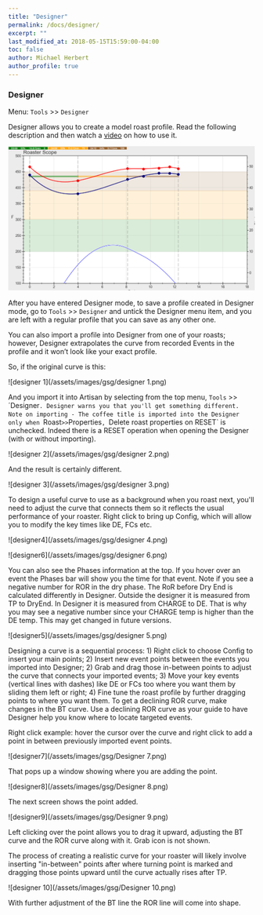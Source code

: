 ```yaml
---
title: "Designer"
permalink: /docs/designer/
excerpt: ""
last_modified_at: 2018-05-15T15:59:00-04:00
toc: false
author: Michael Herbert
author_profile: true
---
```


### Designer

Menu: `Tools` >> `Designer`

Designer allows you to create a model roast profile.  Read the following description and then watch a [video](https://artisan-roasterscope.blogspot.com/2019/05/using-artisan-designer.html) on how to use it.  

![designer](/assets/images/gsg/Designer.png)

After you have entered Designer mode, to save a profile created in Designer mode, go to `Tools` >> `Designer` and untick the Designer menu item, and you are left with a regular profile that you can save as any other one.

You can also import a profile into Designer from one of your roasts; however, Designer extrapolates the curve from recorded Events in the profile and it won’t look like your exact profile.  

So, if the original curve is this:

![designer 1](/assets/images/gsg/designer 1.png)

And you import it into Artisan by selecting from the top menu, `Tools` >> ´Designer`. Designer warns you that you'll get something different.  Note on importing - The coffee title is imported into the Designer only when `Roast` >> `Properties`, `Delete roast properties on RESET` is unchecked.  Indeed there is a RESET operation when opening the Designer (with or without importing).

![designer 2](/assets/images/gsg/designer 2.png)

And the result is certainly different.

![designer 3](/assets/images/gsg/designer 3.png)

To design a useful curve to use as a background when you roast next, you'll need to adjust the curve that connects them so it reflects the usual performance of your roaster. Right click to bring up Config, which will allow you to modify the key times like DE, FCs etc.   

![designer4](/assets/images/gsg/designer 4.png)

![designer6](/assets/images/gsg/designer 6.png)

You can also see the Phases information at the top.  If you hover over an event the Phases bar will show you the time for that event.  Note if you see a negative number for ROR in the dry phase.  The RoR before Dry End is calculated differently in Designer.  Outside the designer it is measured from TP to DryEnd.  In Designer it is measured from CHARGE to DE.  That is why you may see a negative number since your CHARGE temp is higher than the DE temp.  This may get changed in future versions.  

![designer5](/assets/images/gsg/designer 5.png)

Designing a curve is a sequential process: 1) Right click to choose Config to insert your main points; 2) Insert new event points between the events you imported into Designer; 2) Grab and drag those in-between points to adjust the curve that connects your imported events; 3) Move your key events (vertical lines with dashes) like DE or FCs too where you want them by sliding them left or right; 4) Fine tune the roast profile by further dragging points to where you want them.  To get a declining ROR curve, make changes in the BT curve. Use a declining ROR curve as your guide to have Designer help you know where to locate targeted events.  

Right click example:  hover the cursor over the curve and right click to add a point in between previously imported event points.

![designer7](/assets/images/gsg/Designer 7.png)

That pops up a window showing where you are adding the point.

![designer8](/assets/images/gsg/Designer 8.png)

The next screen shows the point added.

![designer9](/assets/images/gsg/Designer 9.png)

Left clicking over the point allows you to drag it upward, adjusting the BT curve and the ROR curve along with it. Grab icon is not shown.

The process of creating a realistic curve for your roaster will likely involve inserting "in-between" points after where turning point is marked and dragging those points upward until the curve actually rises after TP.

![designer 10](/assets/images/gsg/Designer 10.png)

With further adjustment of the BT line the ROR line will come into shape.  
